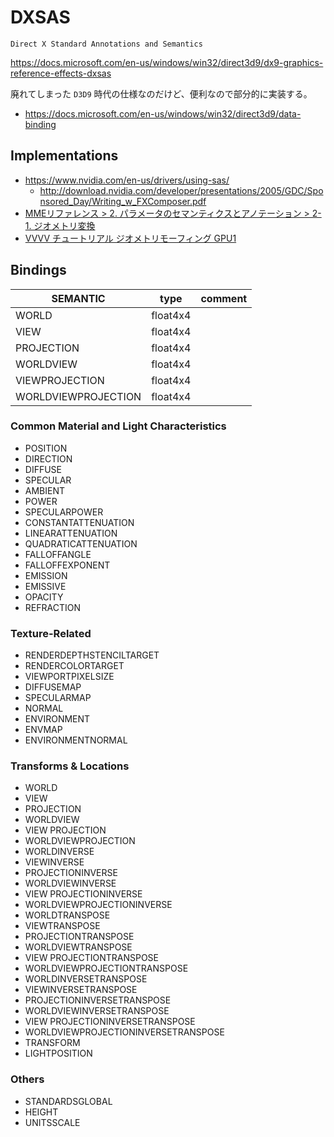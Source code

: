 # DXSAS

`Direct X Standard Annotations and Semantics`

<https://docs.microsoft.com/en-us/windows/win32/direct3d9/dx9-graphics-reference-effects-dxsas>

廃れてしまった `D3D9` 時代の仕様なのだけど、便利なので部分的に実装する。

* <https://docs.microsoft.com/en-us/windows/win32/direct3d9/data-binding>
## Implementations

* <https://www.nvidia.com/en-us/drivers/using-sas/>
    * <http://download.nvidia.com/developer/presentations/2005/GDC/Sponsored_Day/Writing_w_FXComposer.pdf>
* [MMEリファレンス‎ > ‎2. パラメータのセマンティクスとアノテーション‎ > ‎2-1. ジオメトリ変換](https://sites.google.com/site/mmereference/home/Annotations-and-Semantics-of-the-parameter/2-1-geometry-translation)
* [VVVV チュートリアル ジオメトリモーフィング GPU1](https://vvvv.org/documentation/%E3%83%81%E3%83%A5%E3%83%BC%E3%83%88%E3%83%AA%E3%82%A2%E3%83%AB-%E3%82%B8%E3%82%AA%E3%83%A1%E3%83%88%E3%83%AA%E3%83%A2%E3%83%BC%E3%83%95%E3%82%A3%E3%83%B3%E3%82%B0-gpu1)

## Bindings

| SEMANTIC            | type     | comment |
|---------------------|----------|---------|
| WORLD               | float4x4 |         |
| VIEW                | float4x4 |         |
| PROJECTION          | float4x4 |         |
| WORLDVIEW           | float4x4 |         |
| VIEWPROJECTION      | float4x4 |         |
| WORLDVIEWPROJECTION | float4x4 |         |

### Common Material and Light Characteristics

* POSITION
* DIRECTION
* DIFFUSE
* SPECULAR
* AMBIENT
* POWER
* SPECULARPOWER
* CONSTANTATTENUATION
* LINEARATTENUATION
* QUADRATICATTENUATION
* FALLOFFANGLE
* FALLOFFEXPONENT
* EMISSION
* EMISSIVE
* OPACITY
* REFRACTION

### Texture-Related

* RENDERDEPTHSTENCILTARGET
* RENDERCOLORTARGET
* VIEWPORTPIXELSIZE
* DIFFUSEMAP
* SPECULARMAP
* NORMAL
* ENVIRONMENT
* ENVMAP
* ENVIRONMENTNORMAL

### Transforms & Locations

* WORLD
* VIEW
* PROJECTION
* WORLDVIEW
* VIEW PROJECTION
* WORLDVIEWPROJECTION
* WORLDINVERSE
* VIEWINVERSE
* PROJECTIONINVERSE
* WORLDVIEWINVERSE
* VIEW PROJECTIONINVERSE
* WORLDVIEWPROJECTIONINVERSE
* WORLDTRANSPOSE
* VIEWTRANSPOSE
* PROJECTIONTRANSPOSE
* WORLDVIEWTRANSPOSE
* VIEW PROJECTIONTRANSPOSE
* WORLDVIEWPROJECTIONTRANSPOSE
* WORLDINVERSETRANSPOSE
* VIEWINVERSETRANSPOSE
* PROJECTIONINVERSETRANSPOSE
* WORLDVIEWINVERSETRANSPOSE
* VIEW PROJECTIONINVERSETRANSPOSE
* WORLDVIEWPROJECTIONINVERSETRANSPOSE
* TRANSFORM
* LIGHTPOSITION

### Others

* STANDARDSGLOBAL
* HEIGHT
* UNITSSCALE
